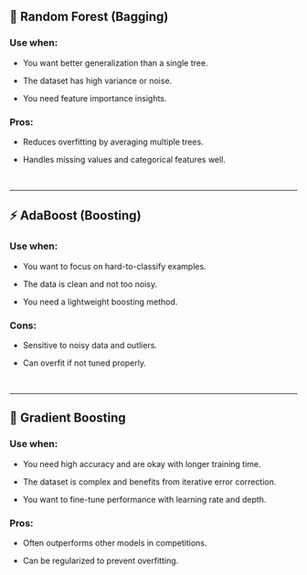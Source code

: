 ## 🌲 Random Forest (Bagging)

### Use when:

- You want better generalization than a single tree.

- The dataset has high variance or noise.

- You need feature importance insights.

### Pros:

- Reduces overfitting by averaging multiple trees.

- Handles missing values and categorical features well.

<br>
<hr>

## ⚡ AdaBoost (Boosting)

### Use when:

- You want to focus on hard-to-classify examples.

- The data is clean and not too noisy.

- You need a lightweight boosting method.

### Cons:

- Sensitive to noisy data and outliers.

- Can overfit if not tuned properly.

<br>
<hr>

## 🚀 Gradient Boosting

### Use when:

- You need high accuracy and are okay with longer training time.

- The dataset is complex and benefits from iterative error correction.

- You want to fine-tune performance with learning rate and depth.

### Pros:

- Often outperforms other models in competitions.

- Can be regularized to prevent overfitting.